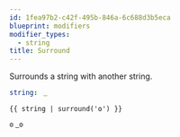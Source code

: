 ```yaml
---
id: 1fea97b2-c42f-495b-846a-6c688d3b5eca
blueprint: modifiers
modifier_types:
  - string
title: Surround
---
```

Surrounds a string with another string.

```yaml
string:  ͜
```

```
{{ string | surround('ʘ') }}
```

```html
ʘ ͜ ʘ
```
